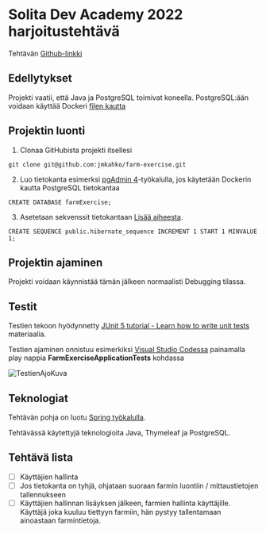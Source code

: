 # Solita Dev Academy 2022 harjoitustehtävä
Tehtävän [Github-linkki](https://github.com/solita/dev-academy-2022-exercise)


## Edellytykset
Projekti vaatii, että Java ja PostgreSQL toimivat koneella. PostgreSQL:ään voidaan käyttää Dockeri [filen kautta](https://github.com/jmkahko/farm-exercise/blob/main/Docker/docker-compose.yml) 


## Projektin luonti
1. Clonaa GitHubista projekti itsellesi
```
git clone git@github.com:jmkahko/farm-exercise.git
```

2. Luo tietokanta esimerksi [pgAdmin 4](http://localhost:5050/login?next=%2F)-työkalulla, jos käytetään Dockerin kautta PostgreSQL tietokantaa
```
CREATE DATABASE farmExercise;
```

3. Asetetaan sekvenssit tietokantaan [Lisää aiheesta](https://ntsim.uk/posts/how-to-use-hibernate-identifier-sequence-generators-properly).
```
CREATE SEQUENCE public.hibernate_sequence INCREMENT 1 START 1 MINVALUE 1;
```

## Projektin ajaminen
Projekti voidaan käynnistää tämän jälkeen normaalisti Debugging tilassa. 

## Testit
Testien tekoon hyödynnetty [JUnit 5 tutorial - Learn how to write unit tests](https://www.vogella.com/tutorials/JUnit/article.html) materiaalia.

Testien ajaminen onnistuu esimerkiksi [Visual Studio Codessa](https://code.visualstudio.com/) painamalla play nappia **FarmExerciseApplicationTests** kohdassa

![TestienAjoKuva](https://user-images.githubusercontent.com/18402605/149620510-13ab4efe-7542-4256-99a4-1e27e510603d.png)


## Teknologiat
Tehtävän pohja on luotu [Spring työkalulla](https://start.spring.io/). 

Tehtävässä käytettyjä teknologioita Java, Thymeleaf ja PostgreSQL.

## Tehtävä lista
- [ ] Käyttäjien hallinta
- [ ] Jos tietokanta on tyhjä, ohjataan suoraan farmin luontiin / mittaustietojen tallennukseen
- [ ] Käyttäjien hallinnan lisäyksen jälkeen, farmien hallinta käyttäjille. Käyttäjä joka kuuluu tiettyyn farmiin, hän pystyy tallentamaan ainoastaan farmintietoja.
